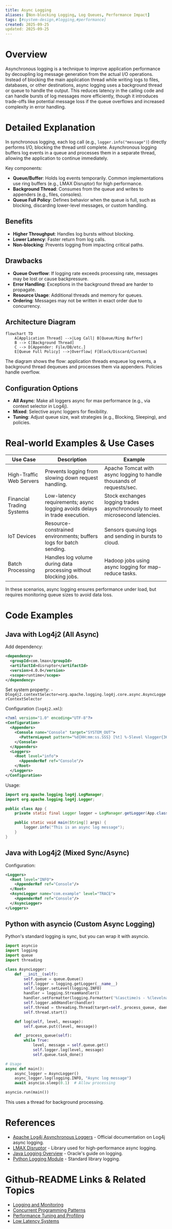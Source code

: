 ```yaml
---
title: Async Logging
aliases: [Non-blocking Logging, Log Queues, Performance Impact]
tags: [#system-design,#logging,#performance]
created: 2025-09-25
updated: 2025-09-25
---
```


# Overview

Asynchronous logging is a technique to improve application performance by decoupling log message generation from the actual I/O operations. Instead of blocking the main application thread while writing logs to files, databases, or other destinations, async logging uses a background thread or queue to handle the output. This reduces latency in the calling code and can handle bursts of log messages more efficiently, though it introduces trade-offs like potential message loss if the queue overflows and increased complexity in error handling.

# Detailed Explanation

In synchronous logging, each log call (e.g., `logger.info("message")`) directly performs I/O, blocking the thread until complete. Asynchronous logging buffers log events in a queue and processes them in a separate thread, allowing the application to continue immediately.

Key components:
- **Queue/Buffer**: Holds log events temporarily. Common implementations use ring buffers (e.g., LMAX Disruptor) for high performance.
- **Background Thread**: Consumes from the queue and writes to appenders (e.g., files, consoles).
- **Queue Full Policy**: Defines behavior when the queue is full, such as blocking, discarding lower-level messages, or custom handling.

## Benefits
- **Higher Throughput**: Handles log bursts without blocking.
- **Lower Latency**: Faster return from log calls.
- **Non-blocking**: Prevents logging from impacting critical paths.

## Drawbacks
- **Queue Overflow**: If logging rate exceeds processing rate, messages may be lost or cause backpressure.
- **Error Handling**: Exceptions in the background thread are harder to propagate.
- **Resource Usage**: Additional threads and memory for queues.
- **Ordering**: Messages may not be written in exact order due to concurrency.

## Architecture Diagram

```mermaid
flowchart TD
    A[Application Thread] -->|Log Call| B[Queue/Ring Buffer]
    B --> C[Background Thread]
    C --> D[Appender: File/DB/etc.]
    E[Queue Full Policy] -->|Overflow| F[Block/Discard/Custom]
```

The diagram shows the flow: application threads enqueue log events, a background thread dequeues and processes them via appenders. Policies handle overflow.

## Configuration Options
- **All Async**: Make all loggers async for max performance (e.g., via context selector in Log4j).
- **Mixed**: Selective async loggers for flexibility.
- **Tuning**: Adjust queue size, wait strategies (e.g., Blocking, Sleeping), and policies.

# Real-world Examples & Use Cases

| Use Case | Description | Example |
|----------|-------------|---------|
| High-Traffic Web Servers | Prevents logging from slowing down request handling. | Apache Tomcat with async logging to handle thousands of requests/sec. |
| Financial Trading Systems | Low-latency requirements; async logging avoids delays in trade execution. | Stock exchanges logging trades asynchronously to meet microsecond latencies. |
| IoT Devices | Resource-constrained environments; buffers logs for batch sending. | Sensors queuing logs and sending in bursts to cloud. |
| Batch Processing | Handles log volume during data processing without blocking jobs. | Hadoop jobs using async logging for map-reduce tasks. |

In these scenarios, async logging ensures performance under load, but requires monitoring queue sizes to avoid data loss.

# Code Examples

## Java with Log4j2 (All Async)

Add dependency:
```xml
<dependency>
  <groupId>com.lmax</groupId>
  <artifactId>disruptor</artifactId>
  <version>4.0.0</version>
  <scope>runtime</scope>
</dependency>
```

Set system property: `-Dlog4j2.contextSelector=org.apache.logging.log4j.core.async.AsyncLoggerContextSelector`

Configuration (`log4j2.xml`):
```xml
<?xml version="1.0" encoding="UTF-8"?>
<Configuration>
  <Appenders>
    <Console name="Console" target="SYSTEM_OUT">
      <PatternLayout pattern="%d{HH:mm:ss.SSS} [%t] %-5level %logger{36} - %msg%n"/>
    </Console>
  </Appenders>
  <Loggers>
    <Root level="info">
      <AppenderRef ref="Console"/>
    </Root>
  </Loggers>
</Configuration>
```

Usage:
```java
import org.apache.logging.log4j.LogManager;
import org.apache.logging.log4j.Logger;

public class App {
    private static final Logger logger = LogManager.getLogger(App.class);

    public static void main(String[] args) {
        logger.info("This is an async log message");
    }
}
```

## Java with Log4j2 (Mixed Sync/Async)

Configuration:
```xml
<Loggers>
  <Root level="INFO">
    <AppenderRef ref="Console"/>
  </Root>
  <AsyncLogger name="com.example" level="TRACE">
    <AppenderRef ref="Console"/>
  </AsyncLogger>
</Loggers>
```

## Python with asyncio (Custom Async Logging)

Python's standard logging is sync, but you can wrap it with asyncio.

```python
import asyncio
import logging
import queue
import threading

class AsyncLogger:
    def __init__(self):
        self.queue = queue.Queue()
        self.logger = logging.getLogger(__name__)
        self.logger.setLevel(logging.INFO)
        handler = logging.StreamHandler()
        handler.setFormatter(logging.Formatter('%(asctime)s - %(levelname)s - %(message)s'))
        self.logger.addHandler(handler)
        self.thread = threading.Thread(target=self._process_queue, daemon=True)
        self.thread.start()

    def log(self, level, message):
        self.queue.put((level, message))

    def _process_queue(self):
        while True:
            level, message = self.queue.get()
            self.logger.log(level, message)
            self.queue.task_done()

# Usage
async def main():
    async_logger = AsyncLogger()
    async_logger.log(logging.INFO, "Async log message")
    await asyncio.sleep(0.1)  # Allow processing

asyncio.run(main())
```

This uses a thread for background processing.

# References

- [Apache Log4j Asynchronous Loggers](https://logging.apache.org/log4j/2.x/manual/async.html) - Official documentation on Log4j async logging.
- [LMAX Disruptor](https://lmax-exchange.github.io/disruptor/) - Library used for high-performance async logging.
- [Java Logging Overview](https://docs.oracle.com/en/java/javase/11/core/java-logging-overview.html) - Oracle's guide on logging.
- [Python Logging Module](https://docs.python.org/3/library/logging.html) - Standard library logging.

# Github-README Links & Related Topics

- [Logging and Monitoring](../system-design/logging-and-monitoring/README.md)
- [Concurrent Programming Patterns](../java/concurrent-programming-patterns/README.md)
- [Performance Tuning and Profiling](../java/performance-tuning-and-profiling/README.md)
- [Low Latency Systems](../system-design/low-latency-systems/README.md)